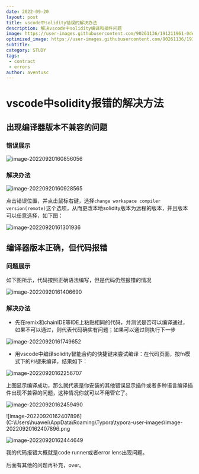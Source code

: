 ```yaml
---
date: 2022-09-20
layout: post
title: vscode中solidity错误的解决办法
description: 解决vscode中solidity编译和插件问题
image: https://user-images.githubusercontent.com/90261136/191211961-0de6f903-c73e-4d21-9840-7d1258213128.jpg
optimized_image: https://user-images.githubusercontent.com/90261136/191211961-0de6f903-c73e-4d21-9840-7d1258213128.jpg
subtitle:
category: STUDY
tags:
 - contract
 - errors
author: aventusc
---
```


# vscode中solidity报错的解决方法

## 出现编译器版本不兼容的问题

### 错误展示

![image-20220920160856056](C:\Users\huawei\AppData\Roaming\Typora\typora-user-images\image-20220920160856056.png)

### 解决办法

![image-20220920160928565](C:\Users\huawei\AppData\Roaming\Typora\typora-user-images\image-20220920160928565.png)

点击错误位置，并点击鼠标右键，选择`change workspace compiler version(remote)`这个选项，从而更改本地solidity版本为远程的版本，并且版本可以任意选择，如下图：

![image-20220920161301936](C:\Users\huawei\AppData\Roaming\Typora\typora-user-images\image-20220920161301936.png)

## 编译器版本正确，但代码报错

### 问题展示

如下图所示，代码按照正确语法编写，但是代码仍然报错的情况

![image-20220920161406690](C:\Users\huawei\AppData\Roaming\Typora\typora-user-images\image-20220920161406690.png)

### 解决办法

- 先在remix和chainIDE等IDE上粘贴相同的代码，并测试是否可以编译通过，如果不可以通过，则代表代码确实有问题；如果可以通过则执行下一步

![image-20220920161749652](C:\Users\huawei\AppData\Roaming\Typora\typora-user-images\image-20220920161749652.png)

- 用vscode中编译solidity智能合约的快捷键来尝试编译：在代码页面，按fn模式下的`F5`键来编译，结果如下：

![image-20220920162256707](C:\Users\huawei\AppData\Roaming\Typora\typora-user-images\image-20220920162256707.png)

上图显示编译成功，那么就代表是你安装的其他错误显示插件或者多种语言编译插件出现不兼容的问题，这种情况你就可以不用管它了。

![image-20220920162459490](C:\Users\huawei\AppData\Roaming\Typora\typora-user-images\image-20220920162459490.png)

![image-20220920162407896](C:\Users\huawei\AppData\Roaming\Typora\typora-user-images\image-20220920162407896.png



![image-20220920162444649](C:\Users\huawei\AppData\Roaming\Typora\typora-user-images\image-20220920162444649.png)

我的代码报错大概就是code runner或者error lens出现问题。

后面有其他的问题再补充，over。





